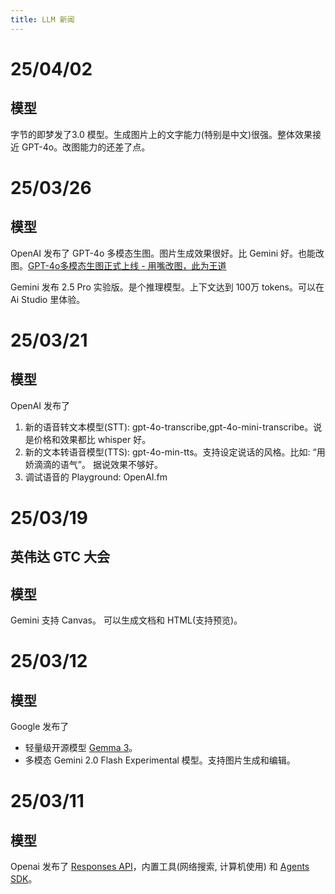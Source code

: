 ```yaml
---
title: LLM 新闻
---
```


# 25/04/02
## 模型
字节的即梦发了3.0 模型。生成图片上的文字能力(特别是中文)很强。整体效果接近 GPT-4o。改图能力的还差了点。

# 25/03/26
## 模型
OpenAI 发布了 GPT-4o 多模态生图。图片生成效果很好。比 Gemini 好。也能改图。[GPT-4o多模态生图正式上线 - 用嘴改图，此为王道](https://mp.weixin.qq.com/s/2axT0G1FL5MiCchMFseZWQ)

Gemini 发布 2.5 Pro 实验版。是个推理模型。上下文达到 100万 tokens。可以在 Ai Studio 里体验。

# 25/03/21
## 模型
OpenAI 发布了
1. 新的语音转文本模型(STT): gpt-4o-transcribe,gpt-4o-mini-transcribe。说是价格和效果都比  whisper 好。
2. 新的文本转语音模型(TTS): gpt-4o-min-tts。支持设定说话的风格。比如: “用娇滴滴的语气”。 据说效果不够好。
3. 调试语音的 Playground: OpenAI.fm

# 25/03/19
## 英伟达 GTC 大会

## 模型
Gemini 支持 Canvas。 可以生成文档和 HTML(支持预览)。

# 25/03/12
## 模型
Google 发布了
* 轻量级开源模型 [Gemma 3](./llm-vendor-google.md#Gemma-3)。
* 多模态 Gemini 2.0 Flash Experimental 模型。支持图片生成和编辑。

# 25/03/11
## 模型
Openai 发布了 [Responses API](./llm-vendor-openai.md#responses-api)⁠，内置工具(网络搜索, 计算机使用) 和 [Agents SDK](./llm-vendor-openai.md#agents-sdk)。
